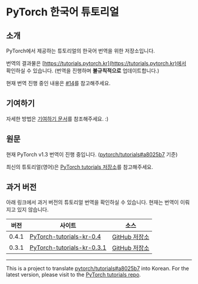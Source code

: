 # PyTorch 한국어 튜토리얼

## 소개

PyTorch에서 제공하는 튜토리얼의 한국어 번역을 위한 저장소입니다.

번역의 결과물은 [https://tutorials.pytorch.kr](https://tutorials.pytorch.kr)에서 확인하실 수 있습니다. (번역을 진행하며 **불규칙적으로** 업데이트합니다.)

현재 번역 진행 중인 내용은 [#14](https://github.com/9bow/PyTorch-tutorials-kr/issues/14)를 참고해주세요.

## 기여하기

자세한 방법은 [기여하기 문서](CONTRIBUTING.md)를 참조해주세요. :)

## 원문

현재 PyTorch v1.3 번역이 진행 중입니다. ([pytorch/tutorials#a8025b7](https://github.com/pytorch/tutorials/commit/a8025b7a0871b4ffe0c88ee0822f7ace84784271) 기준)

최신의 튜토리얼(영어)은 [PyTorch tutorials 저장소](https://github.com/pytorch/tutorials)를 참고해주세요.

## 과거 버전

아래 링크에서 과거 버전의 튜토리얼 번역을 확인하실 수 있습니다. 현재는 번역이 이뤄지고 있지 않습니다.

  | 버전   | 사이트    | 소스     |
  | ------ | --------- | -------- |
  | 0.4.1  | [PyTorch-tutorials-kr-0.4](https://9bow.github.io/PyTorch-tutorials-kr-0.4) | [GitHub 저장소](https://github.com/9bow/PyTorch-tutorials-kr-0.4) |
  | 0.3.1  | [PyTorch-tutorials-kr-0.3.1](https://9bow.github.io/PyTorch-tutorials-kr-0.3.1) | [GitHub 저장소](https://github.com/9bow/PyTorch-tutorials-kr-0.3.1) |

---
This is a project to translate [pytorch/tutorials#a8025b7](https://github.com/pytorch/tutorials/commit/a8025b7a0871b4ffe0c88ee0822f7ace84784271) into Korean. For the latest version, please visit to the [PyTorch tutorials repo](https://github.com/pytorch/tutorials).
